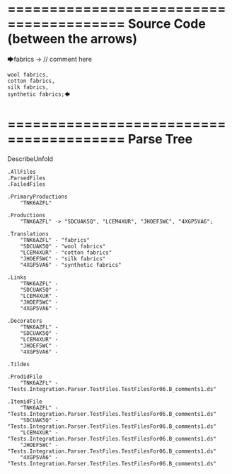 ========================================
Source Code (between the arrows)
========================================

🡆fabrics -> // comment here

    wool fabrics,
    cotton fabrics,
    silk fabrics,
    synthetic fabrics;🡄

========================================
Parse Tree
========================================
DescribeUnfold

    .AllFiles
    .ParsedFiles
    .FailedFiles

    .PrimaryProductions
        "TNK6AZFL" 

    .Productions
        "TNK6AZFL" -> "SDCUAK5Q", "LCEM4XUR", "JHOEF5WC", "4XGP5VA6";

    .Translations
        "TNK6AZFL" - "fabrics"
        "SDCUAK5Q" - "wool fabrics"
        "LCEM4XUR" - "cotton fabrics"
        "JHOEF5WC" - "silk fabrics"
        "4XGP5VA6" - "synthetic fabrics"

    .Links
        "TNK6AZFL" - 
        "SDCUAK5Q" - 
        "LCEM4XUR" - 
        "JHOEF5WC" - 
        "4XGP5VA6" - 

    .Decorators
        "TNK6AZFL" - 
        "SDCUAK5Q" - 
        "LCEM4XUR" - 
        "JHOEF5WC" - 
        "4XGP5VA6" - 

    .Tildes

    .ProdidFile
        "TNK6AZFL" - "Tests.Integration.Parser.TestFiles.TestFilesFor06.B_comments1.ds"

    .ItemidFile
        "TNK6AZFL" - "Tests.Integration.Parser.TestFiles.TestFilesFor06.B_comments1.ds"
        "SDCUAK5Q" - "Tests.Integration.Parser.TestFiles.TestFilesFor06.B_comments1.ds"
        "LCEM4XUR" - "Tests.Integration.Parser.TestFiles.TestFilesFor06.B_comments1.ds"
        "JHOEF5WC" - "Tests.Integration.Parser.TestFiles.TestFilesFor06.B_comments1.ds"
        "4XGP5VA6" - "Tests.Integration.Parser.TestFiles.TestFilesFor06.B_comments1.ds"

